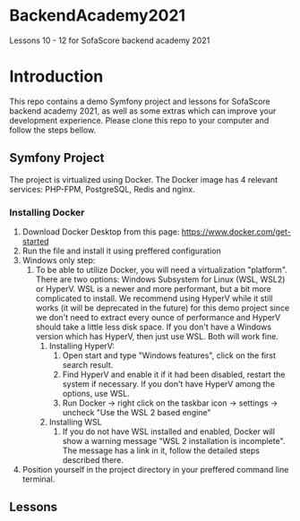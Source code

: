 # BackendAcademy2021
Lessons 10 - 12 for SofaScore backend academy 2021

# Introduction
This repo contains a demo Symfony project and lessons for SofaScore backend academy 2021, as well as some extras which can improve your development experience. Please clone this repo to your computer and follow the steps bellow.

## Symfony Project
The project is virtualized using Docker. The Docker image has 4 relevant services: PHP-FPM, PostgreSQL, Redis and nginx.

### Installing Docker
1. Download Docker Desktop from this page: https://www.docker.com/get-started
2. Run the file and install it using preffered configuration
3. Windows only step:
    1. To be able to utilize Docker, you will need a virtualization "platform". There are two options: Windows Subsystem for Linux (WSL, WSL2) or HyperV. WSL is a newer and more performant, but a bit more complicated to install. We recommend using HyperV while it still works (it will be deprecated in the future) for this demo project since we don't need to extract every ounce of performance and HyperV should take a little less disk space. If you don't have a Windows version which has HyperV, then just use WSL. Both will work fine.
        1. Installing HyperV:
            1. Open start and type "Windows features", click on the first search result.
            2. Find HyperV and enable it if it had been disabled, restart the system if necessary. If you don't have HyperV among the options, use WSL.
            3. Run Docker -> right click on the taskbar icon -> settings -> uncheck "Use the WSL 2 based engine"
        2. Installing WSL
            1. If you do not have WSL installed and enabled, Docker will show a warning message "WSL 2 installation is incomplete". The message has a link in it, follow the detailed steps described there.
4. Position yourself in the project directory in your preffered command line terminal. 

## Lessons 